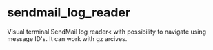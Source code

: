 # sendmail_log_reader
Visual terminal SendMail log reader< with possibility to navigate using message ID's.
It can work with gz arcives.
